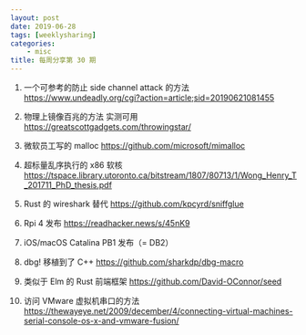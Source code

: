 ```yaml
---
layout: post
date: 2019-06-28
tags: [weeklysharing]
categories:
    - misc
title: 每周分享第 30 期
---
```


1. 一个可参考的防止 side channel attack 的方法 https://www.undeadly.org/cgi?action=article;sid=20190621081455

2. 物理上镜像百兆的方法 实测可用 https://greatscottgadgets.com/throwingstar/

3. 微软员工写的 malloc https://github.com/microsoft/mimalloc

4. 超标量乱序执行的 x86 软核 https://tspace.library.utoronto.ca/bitstream/1807/80713/1/Wong_Henry_T_201711_PhD_thesis.pdf

5. Rust 的 wireshark 替代 https://github.com/kpcyrd/sniffglue

6. Rpi 4 发布 https://readhacker.news/s/45nK9

7. iOS/macOS Catalina PB1 发布（= DB2）

8. dbg! 移植到了 C++ https://github.com/sharkdp/dbg-macro

9. 类似于 Elm 的 Rust 前端框架 https://github.com/David-OConnor/seed

10. 访问 VMware 虚拟机串口的方法 https://thewayeye.net/2009/december/4/connecting-virtual-machines-serial-console-os-x-and-vmware-fusion/

    


